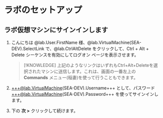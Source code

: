 # ラボのセットアップ

## ラボ仮想マシンにサインインします


1. こんにちは @lab.User.FirstName 様、@lab.VirtualMachine(SEA-DEV).SelectLink で、@lab.CtrlAltDelete をクリックして、Ctrl + Alt + Delete シーケンスを有効にしてログオン ページを表示させます。

    >[!KNOWLEDGE] 上記のようなリンクはいずれもCtrl+Alt+Deleteを選択されたマシンに送信します。これは、画面の一番左上の **Commands** メニュー(稲妻)を使って行うこともできます。

1. +++@lab.VirtualMachine(SEA-DEV).Username+++ として、パスワード +++@lab.VirtualMachine(SEA-DEV).Password+++ を使ってサインインします。

1. 下の **次 >** クリックして続けます。